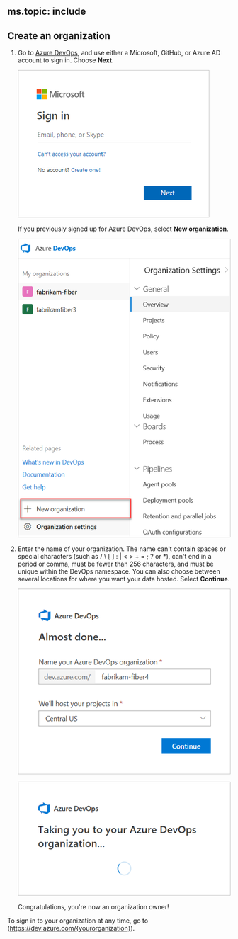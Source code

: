 ms.topic: include
---


## Create an organization

1. Go to [Azure DevOps](https://go.microsoft.com/fwlink/?LinkId=307137), and use either a Microsoft, GitHub, or Azure AD account to sign in. Choose **Next**.

	  ![Enter your email address](../organizations/accounts/_img/_shared/sign-in-to-azure-devops.png)

	  If you previously signed up for Azure DevOps, select **New organization**.

      ![Select New organization](../organizations/accounts/_img/_shared/create-new-organization.png)

2. Enter the name of your organization. The name can't contain spaces or special characters
 (such as / \ [ ] : | < > + = ; ? or &#42;), can't end in a period or comma, must be fewer than 256 characters, and must be unique within the DevOps namespace. You can also choose between several locations for where you want your data hosted. Select **Continue**.

   ![Create your organization in Azure DevOps](../organizations/accounts/_img/_shared/create-organization.png)

   ![Taking you to your organization notification](../organizations/accounts/_img/_shared/taking-you-to-your-azure-devops-organization.png)

   Congratulations, you're now an organization owner!

To sign in to your organization at any time, go to (https://dev.azure.com/{yourorganization}).




